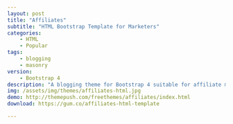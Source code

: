 ```yaml
---
layout: post
title: "Affiliates"
subtitle: "HTML Bootstrap Template for Marketers"          
categories:
    - HTML
    - Popular
tags: 
    - blogging
    - masonry
version:
    - Bootstrap 4
description: "A blogging theme for Bootstrap 4 suitable for affiliate marketers."
img: /assets/img/themes/affiliates-html.jpg
demo: http://themepush.com/freethemes/affiliates/index.html
download: https://gum.co/affiliates-html-template

---
```

